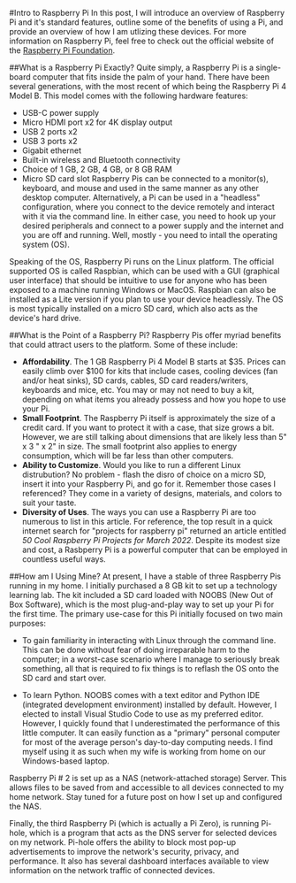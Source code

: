 #Intro to Raspberry Pi
In this post, I will introduce an overview of Raspberry Pi and it's standard features, outline some of the benefits of using a Pi, and provide an overview of how I am utlizing these devices.  For more information on Raspberry Pi, feel free to check out the official website of the [Raspberry Pi Foundation](https://www.raspberrypi.org/).

##What is a Raspberry Pi Exactly?
Quite simply, a Raspberry Pi is a single-board computer that fits inside the palm of your hand.  There have been several generations, with the most recent of which being the Raspberry Pi 4 Model B.  This model comes with the following hardware features:
* USB-C power supply
* Micro HDMI port x2 for 4K display output
* USB 2 ports x2
* USB 3 ports x2
* Gigabit ethernet
* Built-in wireless and Bluetooth connectivity
* Choice of 1 GB, 2 GB, 4 GB, or 8 GB RAM
* Micro SD card slot
Raspberry Pis can be connected to a monitor(s), keyboard, and mouse and used in the same manner as any other desktop computer.  Alternatively, a Pi can be used in a "headless" configuration, where you connect to the device remotely and interact with it via the command line. In either case, you need to hook up your desired peripherals and connect to a power supply and the internet and you are off and running. Well, mostly - you need to intall the operating system (OS). 

Speaking of the OS, Raspberry Pi runs on the Linux platform.  The official supported OS is called Raspbian, which can be used with a GUI (graphical user interface) that should be intuitive to use for anyone who has been exposed to a machine running Windows or MacOS.  Raspbian can also be installed as a Lite version if you plan to use your device headlessly.  The OS is most typically installed on a micro SD card, which also acts as the device's hard drive.  

##What is the Point of a Raspberry Pi?
Raspberry Pis offer myriad benefits that could attract users to the platform.  Some of these include:
* __Affordability__.  The 1 GB Raspberry Pi 4 Model B starts at $35.  Prices can easily climb over $100 for kits that include cases, cooling devices (fan and/or heat sinks), SD cards, cables, SD card readers/writers, keyboards and mice, etc.  You may or may not need to buy a kit, depending on what items you already possess and how you hope to use your Pi.
* __Small Footprint__.  The Raspberry Pi itself is approximately the size of a credit card.  If you want to protect it with a case, that size grows a bit.  However, we are still talking about dimensions that are likely less than 5" x 3 " x 2" in size.  The small footprint also applies to energy consumption, which will be far less than other computers.
* __Ability to Customize__.  Would you like to run a different Linux distrubution?  No problem - flash the disro of choice on a micro SD, insert it into your Raspberry Pi, and go for it.  Remember those cases I referenced?  They come in a variety of designs, materials, and colors to suit your taste.
* __Diversity of Uses__.  The ways you can use a Raspberry Pi are too numerous to list in this article.  For reference, the top result in a quick internet search for "projects for raspberry pi" returned an article entitled _50 Cool Raspberry Pi Projects for March 2022_.  Despite its modest size and cost, a Rasbperry Pi is a powerful computer that can be employed in countless useful ways.

##How am I Using Mine?
At present, I have a stable of three Raspberry Pis running in my home.  I initially purchased a 8 GB kit to set up a technology learning lab.  The kit included a SD card loaded with NOOBS (New Out of Box Software), which is the most plug-and-play way to set up your Pi for the first time.  The primary use-case for this Pi initially focused on two main purposes:
- To gain familiarity in interacting with Linux through the command line.  This can be done without fear of doing irreparable harm to the computer; in a worst-case scenario where I manage to seriously break something, all that is required to fix things is to reflash the OS onto the SD card and start over.
* To learn Python.  NOOBS comes with a text editor and Python IDE (integrated development environment) installed by default.  However, I elected to install Visual Studio Code to use as my preferred editor.
However, I quickly found that I underestimated the performance of this little computer.  It can easily function as a "primary" personal computer for most of the average person's day-to-day computing needs.  I find myself using it as such when my wife is working from home on our Windows-based laptop.

Raspberry Pi # 2 is set up as a NAS (network-attached storage) Server.  This allows files to be saved from and accessible to all devices connected to my home network.  Stay tuned for a future post on how I set up and configured the NAS.

Finally, the third Raspberry Pi (which is actually a Pi Zero), is running Pi-hole, which is a program that acts as the DNS server for selected devices on my network.  Pi-hole offers the ability to block most pop-up advertisements to improve the network's security, privacy, and performance.  It also has several dashboard interfaces available to view information on the network traffic of connected devices.

